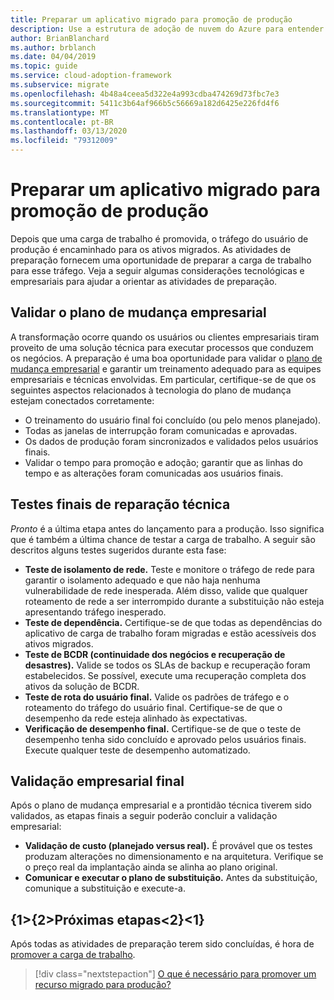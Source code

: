 ```yaml
---
title: Preparar um aplicativo migrado para promoção de produção
description: Use a estrutura de adoção de nuvem do Azure para entender a validação envolvida na preparação de um aplicativo migrado para a promoção de produção.
author: BrianBlanchard
ms.author: brblanch
ms.date: 04/04/2019
ms.topic: guide
ms.service: cloud-adoption-framework
ms.subservice: migrate
ms.openlocfilehash: 4b48a4ceea5d322e4a993cdba474269d73fbc7e3
ms.sourcegitcommit: 5411c3b64af966b5c56669a182d6425e226fd4f6
ms.translationtype: MT
ms.contentlocale: pt-BR
ms.lasthandoff: 03/13/2020
ms.locfileid: "79312009"
---
```

# <a name="prepare-a-migrated-application-for-production-promotion"></a>Preparar um aplicativo migrado para promoção de produção

Depois que uma carga de trabalho é promovida, o tráfego do usuário de produção é encaminhado para os ativos migrados. As atividades de preparação fornecem uma oportunidade de preparar a carga de trabalho para esse tráfego. Veja a seguir algumas considerações tecnológicas e empresariais para ajudar a orientar as atividades de preparação.

## <a name="validate-the-business-change-plan"></a>Validar o plano de mudança empresarial

A transformação ocorre quando os usuários ou clientes empresariais tiram proveito de uma solução técnica para executar processos que conduzem os negócios. A preparação é uma boa oportunidade para validar o [plano de mudança empresarial](./business-change-plan.md) e garantir um treinamento adequado para as equipes empresariais e técnicas envolvidas. Em particular, certifique-se de que os seguintes aspectos relacionados à tecnologia do plano de mudança estejam conectados corretamente:

- O treinamento do usuário final foi concluído (ou pelo menos planejado).
- Todas as janelas de interrupção foram comunicadas e aprovadas.
- Os dados de produção foram sincronizados e validados pelos usuários finais.
- Validar o tempo para promoção e adoção; garantir que as linhas do tempo e as alterações foram comunicadas aos usuários finais.

## <a name="final-technical-readiness-tests"></a>Testes finais de reparação técnica

*Pronto* é a última etapa antes do lançamento para a produção. Isso significa que é também a última chance de testar a carga de trabalho. A seguir são descritos alguns testes sugeridos durante esta fase:

- **Teste de isolamento de rede.** Teste e monitore o tráfego de rede para garantir o isolamento adequado e que não haja nenhuma vulnerabilidade de rede inesperada. Além disso, valide que qualquer roteamento de rede a ser interrompido durante a substituição não esteja apresentando tráfego inesperado.
- **Teste de dependência.** Certifique-se de que todas as dependências do aplicativo de carga de trabalho foram migradas e estão acessíveis dos ativos migrados.
- **Teste de BCDR (continuidade dos negócios e recuperação de desastres).** Valide se todos os SLAs de backup e recuperação foram estabelecidos. Se possível, execute uma recuperação completa dos ativos da solução de BCDR.
- **Teste de rota do usuário final.** Valide os padrões de tráfego e o roteamento do tráfego do usuário final. Certifique-se de que o desempenho da rede esteja alinhado às expectativas.
- **Verificação de desempenho final.** Certifique-se de que o teste de desempenho tenha sido concluído e aprovado pelos usuários finais. Execute qualquer teste de desempenho automatizado.

## <a name="final-business-validation"></a>Validação empresarial final

Após o plano de mudança empresarial e a prontidão técnica tiverem sido validados, as etapas finais a seguir poderão concluir a validação empresarial:

- **Validação de custo (planejado versus real).** É provável que os testes produzam alterações no dimensionamento e na arquitetura. Verifique se o preço real da implantação ainda se alinha ao plano original.
- **Comunicar e executar o plano de substituição.** Antes da substituição, comunique a substituição e execute-a.

## <a name="next-steps"></a>{1&gt;{2&gt;Próximas etapas&lt;2}&lt;1}

Após todas as atividades de preparação terem sido concluídas, é hora de [promover a carga de trabalho](./promote.md).

> [!div class="nextstepaction"]
> [O que é necessário para promover um recurso migrado para produção?](./promote.md)
